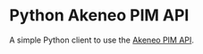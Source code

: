 # Python Akeneo PIM API

A simple Python client to use the [Akeneo PIM API](https://api.akeneo.com/).